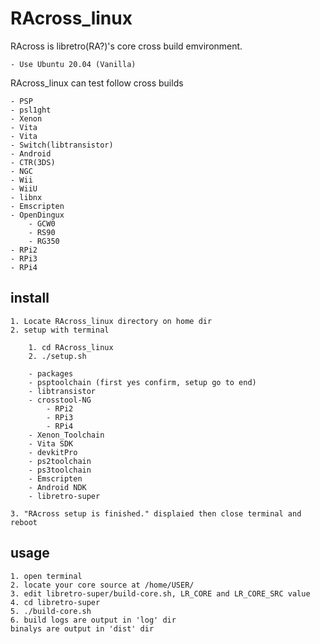 RAcross_linux
=============

RAcross is libretro(RA?)'s core cross build emvironment.

	- Use Ubuntu 20.04 (Vanilla)

RAcross_linux can test follow cross builds

	- PSP
	- psl1ght
	- Xenon
	- Vita
	- Vita
	- Switch(libtransistor)
	- Android
	- CTR(3DS)
	- NGC
	- Wii
	- WiiU
	- libnx
	- Emscripten
	- OpenDingux
		- GCW0
		- RS90
		- RG350
	- RPi2
	- RPi3
	- RPi4

install
-------

	1. Locate RAcross_linux directory on home dir
	2. setup with terminal

		1. cd RAcross_linux
		2. ./setup.sh

		- packages
		- psptoolchain (first yes confirm, setup go to end)
		- libtransistor
		- crosstool-NG
			- RPi2
			- RPi3
			- RPi4
		- Xenon_Toolchain
		- Vita SDK
		- devkitPro
		- ps2toolchain
		- ps3toolchain
		- Emscripten
		- Android NDK
		- libretro-super

	3. "RAcross setup is finished." displaied then close terminal and reboot

usage
-----

	1. open terminal
	2. locate your core source at /home/USER/
	3. edit libretro-super/build-core.sh, LR_CORE and LR_CORE_SRC value
	4. cd libretro-super
	5. ./build-core.sh
	6. build logs are output in 'log' dir  
	binalys are output in 'dist' dir


